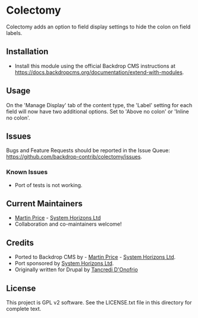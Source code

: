# Colectomy
<!--
The first paragraph of this file should be kept short as it will be used as the
project summary on BackdropCMS.org. Aim for about 240 characters (three lines at
80 characters each).

All lines in this file should be no more than 80 characters long for legibility,
unless including a URL or example that requires the line to not wrap.
|<- - - - - - - This line is exactly 80 characters for reference - - - - - - ->|

Detail in READMEs should be limited to the minimum required for installation and
getting started. More detailed documentation should be moved to a GitHub wiki
page; for example: https://github.com/backdrop-contrib/setup/wiki/Documentation.
-->

Colectomy adds an option to field display settings to hide the colon on field
labels.

## Installation
<!--
List the steps needed to install and configure the module. Add/remove steps as
necessary.
-->

- Install this module using the official Backdrop CMS instructions at
  https://docs.backdropcms.org/documentation/extend-with-modules.

## Usage
<!--
Link to the repository's wiki if more documentation can be found there. Remove
this section if not needed (and consider disabling the wiki in the repo settings
if not used).
-->

On the 'Manage Display' tab of the content type, the 'Label' setting for each
field will now have two additional options. Set to 'Above no colon' or 'Inline
no colon'.

## Issues

<!--
Link to the repo's issue queue.
-->

Bugs and Feature Requests should be reported in the Issue Queue:
https://github.com/backdrop-contrib/colectomy/issues.

### Known Issues

- Port of tests is not working.

## Current Maintainers
<!--
List the current maintainer(s) of the module, and note if this module needs
new/additional maintainers.
-->

- [Martin Price](https://github.com/yorkshire-pudding) - [System Horizons Ltd](https://www.systemhorizons.co.uk)
- Collaboration and co-maintainers welcome!

## Credits
<!--
Give credit where credit's due.
If this is a Drupal port, state who ported it, and who wrote the original Drupal
module. If this module is based on another project, or uses third-party
libraries, list them here. You can also mention any organisations/companies who
sponsored the module's development.
-->

- Ported to Backdrop CMS by - [Martin Price](https://github.com/yorkshire-pudding) - [System Horizons Ltd](https://www.systemhorizons.co.uk).
- Port sponsored by [System Horizons Ltd](https://www.systemhorizons.co.uk).
- Originally written for Drupal by [Tancredi D'Onofrio](https://www.drupal.org/u/tanc)

## License
<!--
Mention what license this module is released under, and where people can find
it.
-->

This project is GPL v2 software.
See the LICENSE.txt file in this directory for complete text.